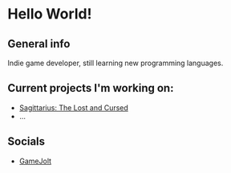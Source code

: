 # Hello World!

## General info
Indie game developer, still learning new programming languages.

## Current projects I'm working on:
* [Sagittarius: The Lost and Cursed](https://jackpie.gamejolt.io/sagittarius)
* ...

## Socials
* [GameJolt](gamejolt.com/@Jackpie)

<!---
j4ckpie/j4ckpie is a ✨ special ✨ repository because its `README.md` (this file) appears on your GitHub profile.
You can click the Preview link to take a look at your changes.
--->
